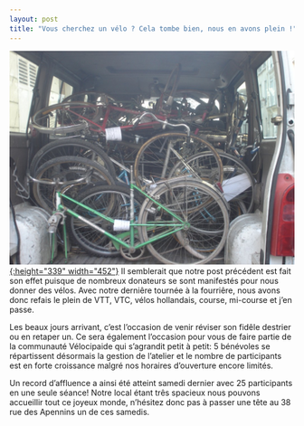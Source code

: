 ```yaml
---
layout: post
title: "Vous cherchez un vélo ? Cela tombe bien, nous en avons plein !"
---
```



[![](/assets/old/DSC05491-1024x768.jpg "Le camion"){:height="339" width="452"}](/assets/old/DSC05491.jpg)
Il semblerait que notre post précédent est fait son effet puisque de nombreux donateurs se sont manifestés pour nous donner des vélos. Avec notre derniêre tournée à la fourriêre, nous avons donc refais le plein de VTT, VTC, vélos hollandais, course, mi-course et j’en passe.

Les beaux jours arrivant, c’est l’occasion de venir réviser son fidêle destrier ou en retaper un. Ce sera également l’occasion pour vous de faire partie de la communauté Vélocipaide qui s’agrandit petit à petit: 5 bénévoles se répartissent désormais la gestion de l’atelier et le nombre de participants est en forte croissance malgré nos horaires d’ouverture encore limités.
  
Un record d’affluence a ainsi été atteint samedi dernier avec 25 participants en une seule séance! Notre local étant três spacieux nous pouvons accueillir tout ce joyeux monde, n’hésitez donc pas à passer une tête au 38 rue des Apennins un de ces samedis.

